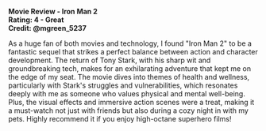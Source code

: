 **Movie Review - Iron Man 2**  
**Rating: 4 - Great**  
**Credit: @mgreen_5237**

As a huge fan of both movies and technology, I found "Iron Man 2" to be a fantastic sequel that strikes a perfect balance between action and character development. The return of Tony Stark, with his sharp wit and groundbreaking tech, makes for an exhilarating adventure that kept me on the edge of my seat. The movie dives into themes of health and wellness, particularly with Stark's struggles and vulnerabilities, which resonates deeply with me as someone who values physical and mental well-being. Plus, the visual effects and immersive action scenes were a treat, making it a must-watch not just with friends but also during a cozy night in with my pets. Highly recommend it if you enjoy high-octane superhero films!